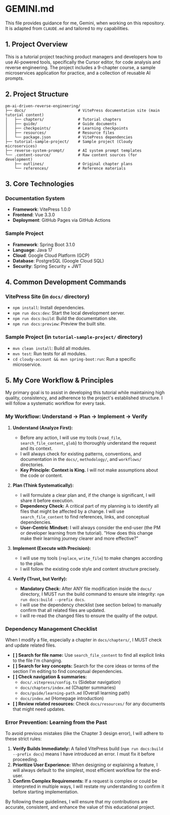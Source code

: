 # GEMINI.md

This file provides guidance for me, Gemini, when working on this repository. It is adapted from `CLAUDE.md` and tailored to my capabilities.

## 1. Project Overview

This is a tutorial project teaching product managers and developers how to use AI-powered tools, specifically the Cursor editor, for code analysis and reverse engineering. The project includes a 9-chapter course, a sample microservices application for practice, and a collection of reusable AI prompts.

## 2. Project Structure

```
pm-ai-driven-reverse-engineering/
├── docs/                       # VitePress documentation site (main tutorial content)
│   ├── chapters/               # Tutorial chapters
│   ├── guide/                  # Guide documents
│   ├── checkpoints/            # Learning checkpoints
│   ├── resources/              # Resource files
│   └── package.json            # VitePress dependencies
├── tutorial-sample-project/    # Sample project (Cloudy microservices)
├── reverse-system-prompt/      # AI system prompt templates
└── .content-source/            # Raw content sources (for development)
    ├── outlines/               # Original chapter plans
    └── references/             # Reference materials
```

## 3. Core Technologies

### Documentation System
- **Framework**: VitePress 1.0.0
- **Frontend**: Vue 3.3.0
- **Deployment**: GitHub Pages via GitHub Actions

### Sample Project
- **Framework**: Spring Boot 3.1.0
- **Language**: Java 17
- **Cloud**: Google Cloud Platform (GCP)
- **Database**: PostgreSQL (Google Cloud SQL)
- **Security**: Spring Security + JWT

## 4. Common Development Commands

### VitePress Site (in `docs/` directory)
- `npm install`: Install dependencies.
- `npm run docs:dev`: Start the local development server.
- `npm run docs:build`: Build the documentation site.
- `npm run docs:preview`: Preview the built site.

### Sample Project (in `tutorial-sample-project/` directory)
- `mvn clean install`: Build all modules.
- `mvn test`: Run tests for all modules.
- `cd cloudy-account && mvn spring-boot:run`: Run a specific microservice.

## 5. My Core Workflow & Principles

My primary goal is to assist in developing this tutorial while maintaining high quality, consistency, and adherence to the project's established structure. I will follow a systematic workflow for every task.

### **My Workflow: Understand -> Plan -> Implement -> Verify**

1.  **Understand (Analyze First):**
    *   Before any action, I will use my tools (`read_file`, `search_file_content`, `glob`) to thoroughly understand the request and its context.
    *   I will always check for existing patterns, conventions, and documentation in the `docs/`, `methodology/`, and `workflows/` directories.
    *   **Key Principle: Context is King.** I will not make assumptions about the code or content.

2.  **Plan (Think Systematically):**
    *   I will formulate a clear plan and, if the change is significant, I will share it before execution.
    *   **Dependency Check:** A critical part of my planning is to identify all files that might be affected by a change. I will use `search_file_content` to find references, links, and conceptual dependencies.
    *   **User-Centric Mindset:** I will always consider the end-user (the PM or developer learning from the tutorial). "How does this change make their learning journey clearer and more effective?"

3.  **Implement (Execute with Precision):**
    *   I will use my tools (`replace`, `write_file`) to make changes according to the plan.
    *   I will follow the existing code style and content structure precisely.

4.  **Verify (Trust, but Verify):**
    *   **Mandatory Check:** After ANY file modification inside the `docs/` directory, I MUST run the build command to ensure site integrity: `npm run docs:build --prefix docs`.
    *   I will use the dependency checklist (see section below) to manually confirm that all related files are updated.
    *   I will re-read the changed files to ensure the quality of the output.

### **Dependency Management Checklist**

When I modify a file, especially a chapter in `docs/chapters/`, I MUST check and update related files.

-   **[ ] Search for file name:** Use `search_file_content` to find all explicit links to the file I'm changing.
-   **[ ] Search for key concepts:** Search for the core ideas or terms of the section I'm editing to find conceptual dependencies.
-   **[ ] Check navigation & summaries:**
    -   `docs/.vitepress/config.ts` (Sidebar navigation)
    -   `docs/chapters/index.md` (Chapter summaries)
    -   `docs/guide/learning-path.md` (Overall learning path)
    -   `docs/index.md` (Homepage introduction)
-   **[ ] Review related resources:** Check `docs/resources/` for any documents that might need updates.

### **Error Prevention: Learning from the Past**

To avoid previous mistakes (like the Chapter 3 design error), I will adhere to these strict rules:

1.  **Verify Builds Immediately:** A failed VitePress build (`npm run docs:build --prefix docs`) means I have introduced an error. I must fix it before proceeding.
2.  **Prioritize User Experience:** When designing or explaining a feature, I will always default to the simplest, most efficient workflow for the end-user.
3.  **Confirm Complex Requirements:** If a request is complex or could be interpreted in multiple ways, I will restate my understanding to confirm it before starting implementation.

By following these guidelines, I will ensure that my contributions are accurate, consistent, and enhance the value of this educational project.
